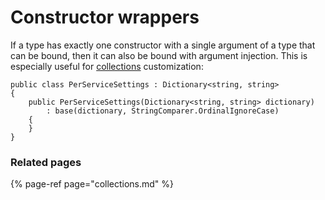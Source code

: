 # Constructor wrappers

If a type has exactly one constructor with a single argument of a type that can be bound, then it can also be bound with argument injection. This is especially useful for [collections](collections.md) customization:

```text
public class PerServiceSettings : Dictionary<string, string>
{
    public PerServiceSettings(Dictionary<string, string> dictionary)
        : base(dictionary, StringComparer.OrdinalIgnoreCase)
    {
    }
}
```

### Related pages

{% page-ref page="collections.md" %}



